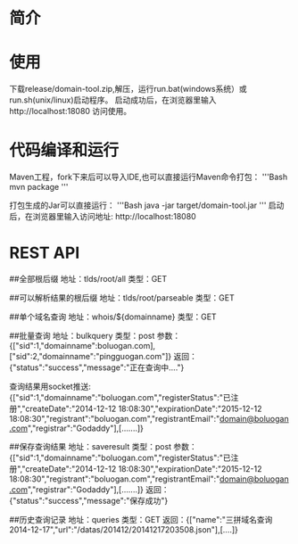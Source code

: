 # 简介


# 使用
下载release/domain-tool.zip,解压，运行run.bat(windows系统）或run.sh(unix/linux)启动程序。
启动成功后，在浏览器里输入http://localhost:18080 访问使用。


# 代码编译和运行
Maven工程，fork下来后可以导入IDE,也可以直接运行Maven命令打包：
'''Bash
mvn package
'''

打包生成的Jar可以直接运行：
'''Bash
java -jar target/domain-tool.jar
'''
启动后，在浏览器里输入访问地址:
http://localhost:18080


# REST API
##全部根后缀
地址：tlds/root/all
类型：GET

##可以解析结果的根后缀
地址：tlds/root/parseable
类型：GET


##单个域名查询
地址：whois/${domainname}
类型：GET

##批量查询
地址：bulkquery
类型：post
参数：{["sid":1,"domainname":boluogan.com],["sid":2,"domainname":"pingguogan.com"]}
返回：{"status":"success","message":"正在查询中...."}

查询结果用socket推送:
{["sid":1,"domainname":"boluogan.com","registerStatus":"已注册","createDate":"2014-12-12 18:08:30","expirationDate":"2015-12-12 18:08:30","registrant":"boluogan.com","registrantEmail":"domain@boluogan.com","registrar":"Godaddy"],[.......]}


##保存查询结果
地址：saveresult
类型：post
参数：{["sid":1,"domainname":"boluogan.com","registerStatus":"已注册","createDate":"2014-12-12 18:08:30","expirationDate":"2015-12-12 18:08:30","registrant":"boluogan.com","registrantEmail":"domain@boluogan.com","registrar":"Godaddy"],[.......]}
返回：{"status":"success","message":"保存成功"}

##历史查询记录
地址：queries
类型：GET
返回：{["name":"三拼域名查询 2014-12-17","url":"/datas/201412/20141217203508.json"],[....]}
